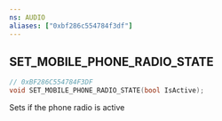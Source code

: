 ```yaml
---
ns: AUDIO
aliases: ["0xbf286c554784f3df"]
---
```

## SET_MOBILE_PHONE_RADIO_STATE

```c
// 0xBF286C554784F3DF
void SET_MOBILE_PHONE_RADIO_STATE(bool IsActive);
```

Sets if the phone radio is active

